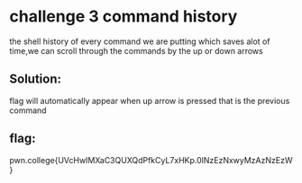 # challenge 3 command history
the shell history of every command we are putting which saves alot of time,we can scroll through the commands by the up or down arrows
## Solution:
flag will automatically appear when up arrow is pressed that is the previous command 
## flag:
pwn.college{UVcHwIMXaC3QUXQdPfkCyL7xHKp.0lNzEzNxwyMzAzNzEzW}
```

